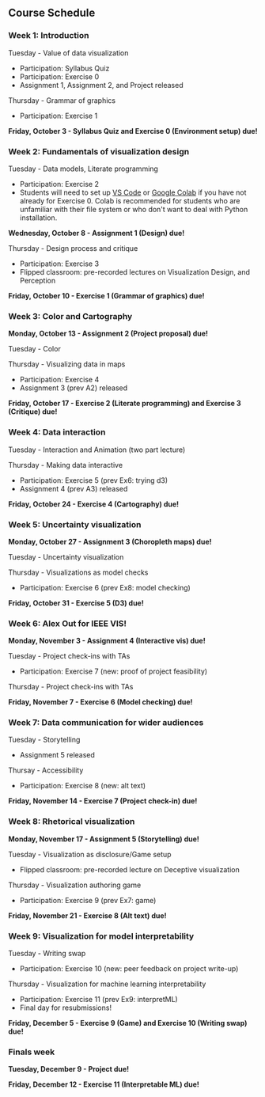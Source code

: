 ## Course Schedule

### Week 1: Introduction

Tuesday - Value of data visualization

- Participation: Syllabus Quiz
- Participation: Exercise 0
- Assignment 1, Assignment 2, and Project released

Thursday - Grammar of graphics 

- Participation: Exercise 1

**Friday, October 3 - Syllabus Quiz and Exercise 0 (Environment setup) due!**


### Week 2: Fundamentals of visualization design

Tuesday - Data models, Literate programming 

- Participation: Exercise 2
- Students will need to set up [VS Code](https://uchicago-cs.github.io/student-resource-guide/vscode/about.html) or [Google Colab](https://www.tutorialspoint.com/google_colab/index.htm) if you have not already for Exercise 0. Colab is recommended for students who are unfamiliar with their file system or who don't want to deal with Python installation.

**Wednesday, October 8 - Assignment 1 (Design) due!**

Thursday - Design process and critique 

- Participation: Exercise 3
- Flipped classroom: pre-recorded lectures on Visualization Design, and Perception

**Friday, October 10 - Exercise 1 (Grammar of graphics) due!**


### Week 3: Color and Cartography

**Monday, October 13 - Assignment 2 (Project proposal) due!**

Tuesday - Color

Thursday - Visualizing data in maps 

- Participation: Exercise 4
- Assignment 3 (prev A2) released

**Friday, October 17 - Exercise 2 (Literate programming) and Exercise 3 (Critique) due!**


### Week 4: Data interaction

Tuesday - Interaction and Animation (two part lecture)

Thursday - Making data interactive

- Participation: Exercise 5 (prev Ex6: trying d3)
- Assignment 4 (prev A3) released

**Friday, October 24 - Exercise 4 (Cartography) due!**


### Week 5: Uncertainty visualization

**Monday, October 27 - Assignment 3 (Choropleth maps) due!**

Tuesday - Uncertainty visualization

Thursday - Visualizations as model checks

- Participation: Exercise 6 (prev Ex8: model checking)

**Friday, October 31 - Exercise 5 (D3) due!**


### Week 6: Alex Out for IEEE VIS!

**Monday, November 3 - Assignment 4 (Interactive vis) due!**

Tuesday - Project check-ins with TAs

- Participation: Exercise 7 (new: proof of project feasibility)

Thursday - Project check-ins with TAs

**Friday, November 7 - Exercise 6 (Model checking) due!**


### Week 7: Data communication for wider audiences

Tuesday - Storytelling

- Assignment 5 released

Thursay - Accessibility

- Participation: Exercise 8 (new: alt text)

**Friday, November 14 - Exercise 7 (Project check-in) due!**


### Week 8: Rhetorical visualization

**Monday, November 17 - Assignment 5 (Storytelling) due!**

Tuesday - Visualization as disclosure/Game setup

- Flipped classroom: pre-recorded lecture on Deceptive visualization

Thursday - Visualization authoring game

- Participation: Exercise 9 (prev Ex7: game)

**Friday, November 21 - Exercise 8 (Alt text) due!**


### Week 9: Visualization for model interpretability

Tuesday - Writing swap

- Participation: Exercise 10 (new: peer feedback on project write-up)

Thursday - Visualization for machine learning interpretability 

- Participation: Exercise 11 (prev Ex9: interpretML)
- Final day for resubmissions!

**Friday, December 5 - Exercise 9 (Game) and Exercise 10 (Writing swap) due!**


### Finals week

**Tuesday, December 9 - Project due!**

**Friday, December 12 - Exercise 11 (Interpretable ML) due!**
